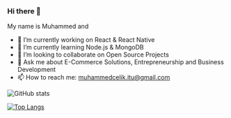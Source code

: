 ### Hi there 👋

My name is Muhammed and

- 🔭 I’m currently working on React & React Native
- 🌱 I’m currently learning Node.js & MongoDB
- 👯 I’m looking to collaborate on Open Source Projects
- 💬 Ask me about E-Commerce Solutions, Entrepreneurship and Business Development 
- 📫 How to reach me: muhammedcelik.itu@gmail.com

![GitHub stats](https://github-readme-stats.vercel.app/api?username=mcelikx&show_icons=true&theme=radical&count_private=true)

[![Top Langs](https://github-readme-stats.vercel.app/api/top-langs/?username=anuraghazra&layout=compact)](https://github.com/anuraghazra/github-readme-stats)
